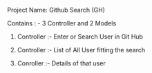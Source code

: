 Project Name: Github Search (GH)

Contains : - 3 Controller and 2 Models

1) Controller :- Enter or Search User in Git Hub

2) Controller :- List of All User fitting the search

3) Conroller :- Details of that user

